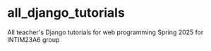 # all_django_tutorials
All teacher's Django tutorials for web programming Spring 2025 for INTIM23A6 group
